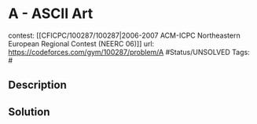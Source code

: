 # A - ASCII Art

contest: [[CFICPC/100287/100287|2006-2007 ACM-ICPC Northeastern European Regional Contest (NEERC 06)]]
url: https://codeforces.com/gym/100287/problem/A
#Status/UNSOLVED
Tags: #

## Description

## Solution

